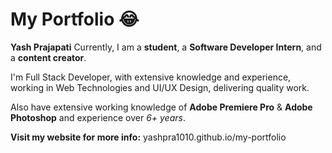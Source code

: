 # My Portfolio :joy:

**Yash Prajapati**
Currently, I am a **student**, a **Software Developer Intern**, and a **content creator**.

I'm Full Stack Developer, with extensive knowledge and experience, working in Web Technologies and UI/UX Design, delivering quality work.

Also have extensive working knowledge of **Adobe Premiere Pro** & **Adobe Photoshop** and experience over *6+ years*.

**Visit my website for more info:** yashpra1010.github.io/my-portfolio
